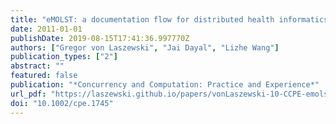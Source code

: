 ```yaml
---
title: "eMOLST: a documentation flow for distributed health informatics"
date: 2011-01-01
publishDate: 2019-08-15T17:41:36.997770Z
authors: ["Gregor von Laszewski", "Jai Dayal", "Lizhe Wang"]
publication_types: ["2"]
abstract: ""
featured: false
publication: "*Concurrency and Computation: Practice and Experience*"
url_pdf: "https://laszewski.github.io/papers/vonLaszewski-10-CCPE-emolst.pdf"
doi: "10.1002/cpe.1745"
---
```


